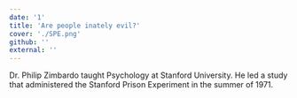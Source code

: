 ```yaml
---
date: '1'
title: 'Are people inately evil?'
cover: './SPE.png'
github: ''
external: ''
---
```


Dr. Philip Zimbardo taught Psychology at Stanford University. He led a study that administered the Stanford Prison Experiment in the summer of 1971.